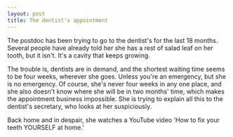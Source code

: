 ```yaml
---
layout: post
title: The dentist's appointment
---
```


The postdoc has been trying to go to the dentist's for the last 18 months. Several people have already told her she has a rest of salad leaf on her tooth, but it isn't. It's a cavity that keeps growing. 

The trouble is, dentists are in demand, and the shortest waiting time seems to be four weeks, wherever she goes. Unless you're an emergency, but she is no emergency. Of course, she's never four weeks in any one place, and she also doesn't know where she will be in two months' time, which makes the appointment business impossible. She is trying to explain all this to the dentist's secretary, who looks at her suspiciously.

Back home and in despair, she watches a YouTube video 'How to fix your teeth YOURSELF at home.'
